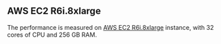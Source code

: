 ## AWS EC2 R6i.8xlarge

The performance is measured on [AWS EC2 R6i.8xlarge](https://aws.amazon.com/ec2/instance-types/r6i/) instance,
with 32 cores of CPU and 256 GB RAM.
